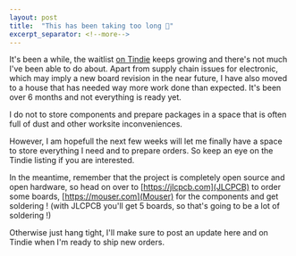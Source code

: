 ```yaml
---
layout: post
title:  "This has been taking too long 🙁"
excerpt_separator: <!--more-->
---
```


It's been a while, the waitlist [on Tindie](https://www.tindie.com/products/jfoucher/planck-6502-computer/) keeps growing and there's not much I've been able to do about. Apart from supply chain issues for electronic, which may imply a new board revision in the near future, I have also moved to a house that has needed way more work done than expected. It's been over 6 months and not everything is ready yet.

I do not to store components and prepare packages in a space that is often full of dust and other worksite inconveniences.

However, I am hopefull the next few weeks will let me finally have a space to store everything I need and to prepare orders. So keep an eye on the Tindie listing if you are interested.

In the meantime, remember that the project is completely open source and open hardware, so head on over to [https://jlcpcb.com](JLCPCB) to order some boards, [https://mouser.com](Mouser) for the components and get soldering ! (with JLCPCB you'll get 5 boards, so that's going to be a lot of soldering !)

Otherwise just hang tight, I'll make sure to post an update here and on Tindie when I'm ready to ship new orders.
